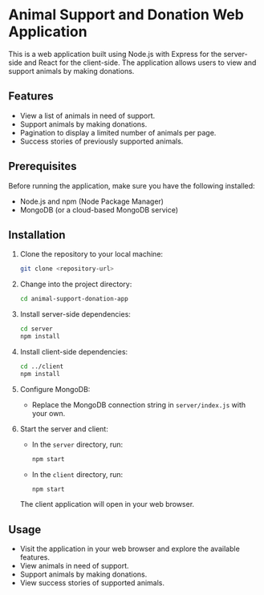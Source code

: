 
# Animal Support and Donation Web Application

This is a web application built using Node.js with Express for the server-side and React for the client-side. The application allows users to view and support animals by making donations.

## Features

- View a list of animals in need of support.
- Support animals by making donations.
- Pagination to display a limited number of animals per page.
- Success stories of previously supported animals.

## Prerequisites

Before running the application, make sure you have the following installed:

- Node.js and npm (Node Package Manager)
- MongoDB (or a cloud-based MongoDB service)

## Installation

1. Clone the repository to your local machine:

   ```bash
   git clone <repository-url>
   ```

2. Change into the project directory:

   ```bash
   cd animal-support-donation-app
   ```

3. Install server-side dependencies:

   ```bash
   cd server
   npm install
   ```

4. Install client-side dependencies:

   ```bash
   cd ../client
   npm install
   ```

5. Configure MongoDB:
   
   - Replace the MongoDB connection string in `server/index.js` with your own.

6. Start the server and client:

   - In the `server` directory, run:

     ```bash
     npm start
     ```

   - In the `client` directory, run:

     ```bash
     npm start
     ```

   The client application will open in your web browser.

## Usage

- Visit the application in your web browser and explore the available features.
- View animals in need of support.
- Support animals by making donations.
- View success stories of supported animals.

